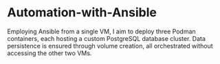 # Automation-with-Ansible
Employing Ansible from a single VM, I aim to deploy three Podman containers, each hosting a custom PostgreSQL database cluster. Data persistence is ensured through volume creation, all orchestrated without accessing the other two VMs.
